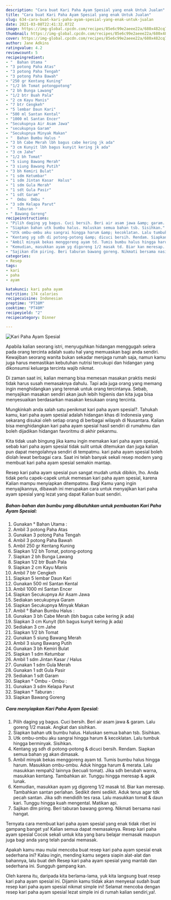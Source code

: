 ```yaml
---
description: "Cara buat Kari Paha Ayam Spesial yang enak Untuk Jualan"
title: "Cara buat Kari Paha Ayam Spesial yang enak Untuk Jualan"
slug: 634-cara-buat-kari-paha-ayam-spesial-yang-enak-untuk-jualan
date: 2021-03-08T22:41:32.072Z
image: https://img-global.cpcdn.com/recipes/85e6c99e2aeee22a/680x482cq70/kari-paha-ayam-spesial-foto-resep-utama.jpg
thumbnail: https://img-global.cpcdn.com/recipes/85e6c99e2aeee22a/680x482cq70/kari-paha-ayam-spesial-foto-resep-utama.jpg
cover: https://img-global.cpcdn.com/recipes/85e6c99e2aeee22a/680x482cq70/kari-paha-ayam-spesial-foto-resep-utama.jpg
author: Jane Adkins
ratingvalue: 4.2
reviewcount: 5
recipeingredient:
- "  Bahan Utama "
- "3 potong Paha Atas"
- "3 potong Paha Tengah"
- "3 potong Paha Bawah"
- "250 gr Kentang Kuning"
- "1/2 bh Tomat potongpotong"
- "2 bh Bunga Lawang"
- "1/2 btr Buah Pala"
- "2 cm Kayu Manis"
- "7 btr Cengkeh"
- "5 lembar Daun Kari"
- "500 ml Santan Kental"
- "1000 ml Santan Encer"
- "Secukupnya Air Asam Jawa"
- "secukupnya Garam"
- "Secukupnya Minyak Makan"
- "  Bahan Bumbu Halus "
- "3 bh Cabe Merah lbh bagus cabe kering jk ada"
- "3 cm Kunyit lbh bagus kunyit kering jk ada"
- "3 cm Jahe"
- "1/2 bh Tomat"
- "5 siung Bawang Merah"
- "3 siung Bawang Putih"
- "3 bh Kemiri Bulat"
- "1 sdm Ketumbar"
- "1 sdm Jintan Kasar  Halus"
- "1 sdm Gula Merah"
- "1 sdt Gula Pasir"
- "1 sdt Garam"
- "  Ombu  Ombu "
- "3 sdm Kelapa Parut"
- "  Taburan "
- " Bawang Goreng"
recipeinstructions:
- "Pilih daging yg bagus. Cuci bersih. Beri air asam jawa &amp; garam. Lalu goreng 1/2 masak. Angkat dan sisihkan."
- "Siapkan bahan utk bumbu halus. Haluskan semua bahan tsb. Sisihkan."
- "Utk ombu-ombu aku sangrai hingga harum &amp; kecoklatan. Lalu tumbuk hingga berminyak. Sisihkan."
- "Kentang yg sdh di potong-potong &amp; dicuci bersih. Rendam. Siapkan semua bahan yg akan dimasak."
- "Ambil minyak bekas menggoreng ayam td. Tumis bumbu halus hingga harum. Masukkan ombu-ombu. Aduk hingga harum &amp; merata. Lalu masukkan rempah2 lainnya (kecuali tomat). Jika sdh berubah warna, masukkan kentang. Tambahkan air. Tunggu hingga meresap &amp; agak lunak."
- "Kemudian, masukkan ayam yg digoreng 1/2 masak td. Biar kan meresap. Tambahkan santan perlahan. Sedikit demi sedikit. Aduk terus agar tdk pecah santan. Jika sdh mendidih tes rasa. Lalu masukkan tomat &amp; daun kari. Tunggu hingga kuah mengental. Matikan api."
- "Sajikan dlm piring. Beri taburan bawang goreng. Nikmati bersama nasi hangat."
categories:
- Resep
tags:
- kari
- paha
- ayam

katakunci: kari paha ayam 
nutrition: 174 calories
recipecuisine: Indonesian
preptime: "PT38M"
cooktime: "PT40M"
recipeyield: "2"
recipecategory: Dinner

---
```



![Kari Paha Ayam Spesial](https://img-global.cpcdn.com/recipes/85e6c99e2aeee22a/680x482cq70/kari-paha-ayam-spesial-foto-resep-utama.jpg)

Apabila kalian seorang istri, menyuguhkan hidangan menggugah selera pada orang tercinta adalah suatu hal yang memuaskan bagi anda sendiri. Kewajiban seorang  wanita bukan sekadar menjaga rumah saja, namun kamu juga harus memastikan kebutuhan nutrisi tercukupi dan hidangan yang dikonsumsi keluarga tercinta wajib nikmat.

Di zaman  saat ini, kalian memang bisa memesan masakan praktis meski tidak harus susah memasaknya dahulu. Tapi ada juga orang yang memang ingin menghidangkan yang terenak untuk orang tercintanya. Sebab, menyajikan masakan sendiri akan jauh lebih higienis dan kita juga bisa menyesuaikan berdasarkan masakan kesukaan orang tercinta. 



Mungkinkah anda salah satu penikmat kari paha ayam spesial?. Tahukah kamu, kari paha ayam spesial adalah hidangan khas di Indonesia yang sekarang disukai oleh setiap orang di berbagai wilayah di Nusantara. Kalian bisa menghidangkan kari paha ayam spesial hasil sendiri di rumahmu dan boleh dijadikan hidangan favoritmu di akhir pekanmu.

Kita tidak usah bingung jika kamu ingin memakan kari paha ayam spesial, sebab kari paha ayam spesial tidak sulit untuk ditemukan dan juga kalian pun dapat mengolahnya sendiri di tempatmu. kari paha ayam spesial boleh diolah lewat berbagai cara. Saat ini telah banyak sekali resep modern yang membuat kari paha ayam spesial semakin mantap.

Resep kari paha ayam spesial pun sangat mudah untuk dibikin, lho. Anda tidak perlu capek-capek untuk memesan kari paha ayam spesial, karena Kalian mampu menyiapkan ditempatmu. Bagi Kamu yang ingin menyajikannya, dibawah ini merupakan cara untuk menyajikan kari paha ayam spesial yang lezat yang dapat Kalian buat sendiri.

<!--inarticleads1-->

##### Bahan-bahan dan bumbu yang dibutuhkan untuk pembuatan Kari Paha Ayam Spesial:

1. Gunakan  ° Bahan Utama :
1. Ambil 3 potong Paha Atas
1. Gunakan 3 potong Paha Tengah
1. Ambil 3 potong Paha Bawah
1. Ambil 250 gr Kentang Kuning
1. Siapkan 1/2 bh Tomat, potong-potong
1. Siapkan 2 bh Bunga Lawang
1. Siapkan 1/2 btr Buah Pala
1. Siapkan 2 cm Kayu Manis
1. Ambil 7 btr Cengkeh
1. Siapkan 5 lembar Daun Kari
1. Gunakan 500 ml Santan Kental
1. Ambil 1000 ml Santan Encer
1. Siapkan Secukupnya Air Asam Jawa
1. Sediakan secukupnya Garam
1. Siapkan Secukupnya Minyak Makan
1. Ambil  ° Bahan Bumbu Halus :
1. Gunakan 3 bh Cabe Merah (lbh bagus cabe kering jk ada)
1. Siapkan 3 cm Kunyit (lbh bagus kunyit kering jk ada)
1. Sediakan 3 cm Jahe
1. Siapkan 1/2 bh Tomat
1. Gunakan 5 siung Bawang Merah
1. Ambil 3 siung Bawang Putih
1. Gunakan 3 bh Kemiri Bulat
1. Siapkan 1 sdm Ketumbar
1. Ambil 1 sdm Jintan Kasar / Halus
1. Gunakan 1 sdm Gula Merah
1. Gunakan 1 sdt Gula Pasir
1. Sediakan 1 sdt Garam
1. Siapkan  ° Ombu - Ombu :
1. Gunakan 3 sdm Kelapa Parut
1. Siapkan  ° Taburan :
1. Siapkan  Bawang Goreng




<!--inarticleads2-->

##### Cara menyiapkan Kari Paha Ayam Spesial:

1. Pilih daging yg bagus. Cuci bersih. Beri air asam jawa &amp; garam. Lalu goreng 1/2 masak. Angkat dan sisihkan.
1. Siapkan bahan utk bumbu halus. Haluskan semua bahan tsb. Sisihkan.
1. Utk ombu-ombu aku sangrai hingga harum &amp; kecoklatan. Lalu tumbuk hingga berminyak. Sisihkan.
1. Kentang yg sdh di potong-potong &amp; dicuci bersih. Rendam. Siapkan semua bahan yg akan dimasak.
1. Ambil minyak bekas menggoreng ayam td. Tumis bumbu halus hingga harum. Masukkan ombu-ombu. Aduk hingga harum &amp; merata. Lalu masukkan rempah2 lainnya (kecuali tomat). Jika sdh berubah warna, masukkan kentang. Tambahkan air. Tunggu hingga meresap &amp; agak lunak.
1. Kemudian, masukkan ayam yg digoreng 1/2 masak td. Biar kan meresap. Tambahkan santan perlahan. Sedikit demi sedikit. Aduk terus agar tdk pecah santan. Jika sdh mendidih tes rasa. Lalu masukkan tomat &amp; daun kari. Tunggu hingga kuah mengental. Matikan api.
1. Sajikan dlm piring. Beri taburan bawang goreng. Nikmati bersama nasi hangat.




Ternyata cara membuat kari paha ayam spesial yang enak tidak ribet ini gampang banget ya! Kalian semua dapat memasaknya. Resep kari paha ayam spesial Cocok sekali untuk kita yang baru belajar memasak maupun juga bagi anda yang telah pandai memasak.

Apakah kamu mau mulai mencoba buat resep kari paha ayam spesial enak sederhana ini? Kalau ingin, mending kamu segera siapin alat-alat dan bahannya, lalu buat deh Resep kari paha ayam spesial yang mantab dan sederhana ini. Sungguh gampang kan. 

Oleh karena itu, daripada kita berlama-lama, yuk kita langsung buat resep kari paha ayam spesial ini. Dijamin kamu tiidak akan menyesal sudah buat resep kari paha ayam spesial nikmat simple ini! Selamat mencoba dengan resep kari paha ayam spesial lezat simple ini di rumah kalian sendiri,ya!.

